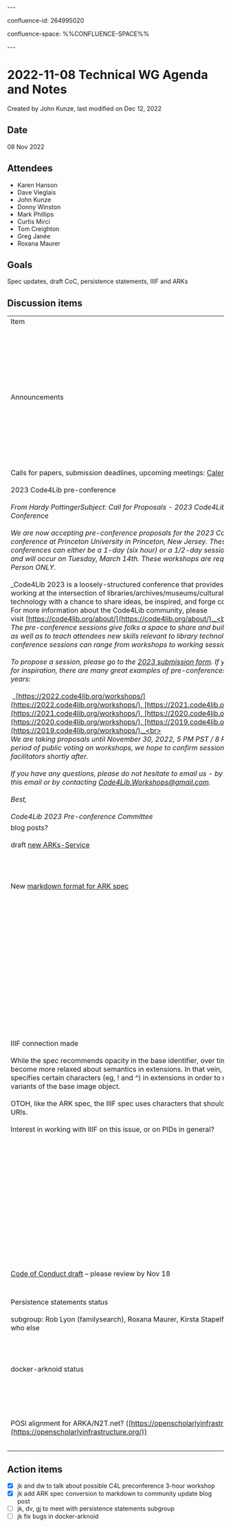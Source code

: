 \---

confluence-id: 264995020

confluence-space: %%CONFLUENCE-SPACE%%

\---

2022-11-08 Technical WG Agenda and Notes
========================================

Created by John Kunze, last modified on Dec 12, 2022

Date
----

08 Nov 2022

Attendees
---------

*   Karen Hanson
*   Dave Vieglais
*   John Kunze
*   Donny Winston
*   Mark Phillips
*   Curtis Mirci
*   Tom Creighton
*   Greg Janée
*   Roxana Maurer

Goals
-----

Spec updates, draft CoC, persistence statements, IIIF and ARKs

Discussion items
----------------

|     |     |     |
| --- | --- | --- |
| Item | Who | Notes |
| Announcements |     | jk: experimenting with beta ARKA stickers – anyone know of a business that accept sticker orders from users and mail directly to them? I've heard of shopify.com but didn't see the right fit.  <br>dw: [redbubble.com](http://redbubble.com) may work like shopify  <br>tc: stickers, is shipping more important than printing?  <br>jk: to me, yes  <br>kh: This is what we use, not sure how it works: [https://www.makestickers.com/](https://www.makestickers.com/) |
| Calls for papers, submission deadlines, upcoming meetings: [Calendar of events](Calendar-of-events_208341505.html)<br><br>2023 Code4Lib pre-conference<br><br>_From Hardy PottingerSubject: Call for Proposals - 2023 Code4Lib Pre-Conference_<br><br>_We are now accepting pre-conference proposals for the 2023 Code4Lib conference at Princeton University in Princeton, New Jersey. These pre-conferences can either be a 1-day (six hour) or a 1/2-day session (three hour) and will occur on Tuesday, March 14th. These workshops are required to be In-Person ONLY._<br><br>_Code4Lib 2023 is a loosely-structured conference that provides people working at the intersection of libraries/archives/museums/cultural heritage and technology with a chance to share ideas, be inspired, and forge collaborations. For more information about the Code4Lib community, please visit [https://code4lib.org/about/](https://code4lib.org/about/)._<br><br>_The pre-conference sessions give folks a space to share and build knowledge, as well as to teach attendees new skills relevant to library technology. Pre-conference sessions can range from workshops to working sessions._<br><br>_To propose a session, please go to the [2023 submission form](https://forms.gle/e1fgutRMHRxJJwVQ7). If you're looking for inspiration, there are many great examples of pre-conferences from recent years:_ <br><br> _[https://2022.code4lib.org/workshops/](https://2022.code4lib.org/workshops/), [https://2021.code4lib.org/workshops/](https://2021.code4lib.org/workshops/), [https://2020.code4lib.org/workshops/](https://2020.code4lib.org/workshops/), [https://2019.code4lib.org/workshops/](https://2019.code4lib.org/workshops/)._<br><br>_We are taking proposals until November 30, 2022, 5 PM PST / 8 PM EST. After a period of public voting on workshops, we hope to confirm sessions with the facilitators shortly after._ <br><br>_If you have any questions, please do not hesitate to email us - by responding to this email or by contacting Code4Lib.Workshops@gmail.com._<br><br>_Best,_<br><br>_Code4Lib 2023 Pre-conference Committee_ |     | ARK panel turned down for CNI briefings, but it was suggested to resubmit as a CNI pre-recorded briefing<br><br>dw: I would be interested in developing a half-day workshop; I've worked with the carpentries, and its not too much of a stretch for me<br><br>dv: I have some open source ARK code that might be useful to present in a code4lib venue |
| blog posts?<br><br>draft [new ARKs-Service](https://docs.google.com/document/d/1BmhVk8D3SjZD8aGhdOVG3CJX_ftIAjpVXMC4VVSJ_M4/edit) |     | blog post being prepared by U of Toronto Scarborough Library |
| New [markdown format for ARK spec](https://github.com/arks-org/arkspec) |     | dv: converted the ARK spec from XML to markdown  <br>jk: seems to work fine with a next IETF draft publication process  <br>dv: for user-contributed change request, suggest doing PR from a branch for changes to ark spec  <br>all: agreed |
| IIIF connection made<br><br>While the spec recommends opacity in the base identifier, over time the spec has become more relaxed about semantics in extensions. In that vein, the IIIF API specifies certain characters (eg, ! and ^) in extensions in order to request variants of the base image object.<br><br>OTOH, like the ARK spec, the IIIF spec uses characters that should be encoded in URIs.<br><br>Interest in working with IIIF on this issue, or on PIDs in general? |     | mp: a nice thing about iiif is that there's another vendor that can do  <br>    a transcription service that's seamless once you have a iiif API  <br>    we had challenges wrt ARKs and iiif (6 years ago) image API<br><br>dw: it may be interesting to discuss tradeoffs of the use of slashes (/) to identify resource variants versus the ARK spec's discussion using periods (.) for variant delimiting vs having (/) be more geared to hierarchy. see e.g. the image API syntax: [https://iiif.io/api/image/3.0/#21-image-request-uri-syntax](https://iiif.io/api/image/3.0/#21-image-request-uri-syntax) (cf. what Mark is talking about)  <br>image api url format: [https://iiif.io/api/image/3.0/#21-image-request-uri-syntax](https://iiif.io/api/image/3.0/#21-image-request-uri-syntax)  <br>seems like full arks can be embedded in the {identifier} section of the image info request URI with URI Encoding: [https://iiif.io/api/image/3.0/#3-identifier](https://iiif.io/api/image/3.0/#3-identifier)<br><br>dv: chars that look like others can be a problem; I'm keen to participate in IIIF |
| [Code of Conduct draft](https://docs.google.com/document/d/1eIdWzeaRPNliwS3lgM3uN2t7SI4fs_NcnPVXu56XsnY/edit?usp=sharing) – please review by Nov 18 |     | cm: CoC looks good  <br>rm: CoC looks good  <br>kh: CoC looks good  <br>jk: will check with Advisory Group and other working groups |
| Persistence statements status<br><br>subgroup: Rob Lyon (familysearch), Roxana Maurer, Kirsta Stapelfeldt (utsc) + who else |     | rm: very interested in persistence statementsgj: same here  <br>dv: and here |
| docker-arknoid status |     | jk: not much progress, but bugs exist and will be deal with; minter state not persisting with anonymous volumes; would be nice to have minters not run out; would be nice to use arka dockerhub repo instead of personal repo |
| POSI alignment for ARKA/N2T.net? ([https://openscholarlyinfrastructure.org/](https://openscholarlyinfrastructure.org/)) | Donny | did not have time for this item  <br>jk: the ARK/N2T infrastructure planners began using this as a blueprint around 2016 (see [timeline](https://wiki.lyrasis.org/display/ARKs/ARK+infrastructure+timeline)) |

Action items
------------

- [x] jk and dw to talk about possible C4L preconference 3-hour workshop
- [x] jk add ARK spec conversion to markdown to community update blog post
- [ ] jk, dv, gj to meet with persistence statements subgroup
- [ ] jk fix bugs in docker-arknoid